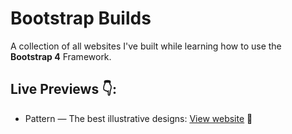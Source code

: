 # Bootstrap Builds
A collection of all websites I've built while learning how to use the **Bootstrap 4** Framework. 

## Live Previews 👇: 

 + Pattern &mdash; The best illustrative designs:  [View website](https://simeon4real.github.io/Bootstrap-websites/pattern/index.html) 📌
